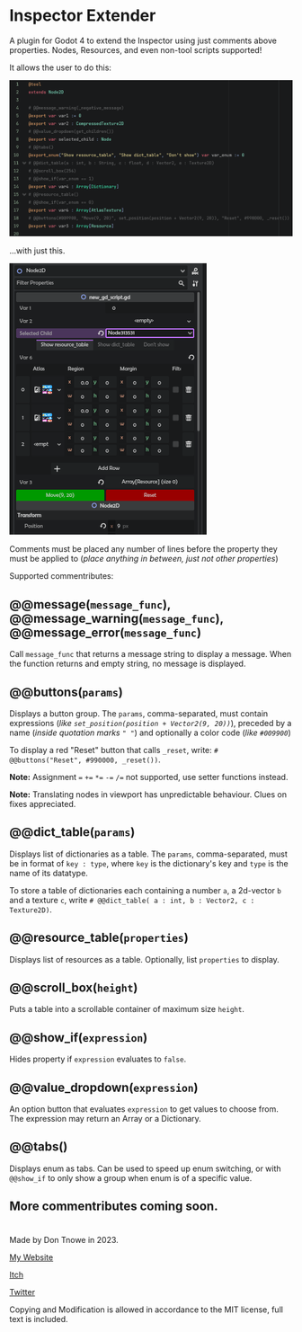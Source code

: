 # Inspector Extender

A plugin for Godot 4 to extend the Inspector using just comments above properties. Nodes, Resources, and even non-tool scripts supported!

It allows the user to do this:

![](./images/screen0.png)

...with just this.

![](./images/screen1.png)

Comments must be placed any number of lines before the property they must be applied to (*place anything in between, just not other properties*)

Supported commentributes:

## @@message(`message_func`), @@message_warning(`message_func`), @@message_error(`message_func`)

Call `message_func` that returns a message string to display a message. When the function returns and empty string, no message is displayed.

## @@buttons(`params`)

Displays a button group. The `params`, comma-separated, must contain expressions (*like `set_position(position + Vector2(9, 20))`*), preceded by a name (*inside quotation marks `" "`*) and optionally a color code (*like `#009900`*)

To display a red "Reset" button that calls `_reset`, write: `# @@buttons("Reset", #990000, _reset())`.

**Note:** Assignment `=` `+=` `*=` `-=` `/=` not supported, use setter functions instead.

**Note:** Translating nodes in viewport has unpredictable behaviour. Clues on fixes appreciated.

## @@dict_table(`params`)

Displays list of dictionaries as a table. The `params`, comma-separated, must be in format of `key : type`, where `key` is the dictionary's key and `type` is the name of its datatype.

To store a table of dictionaries each containing a number `a`, a 2d-vector `b` and a texture `c`, write `# @@dict_table( a : int, b : Vector2, c : Texture2D)`.

## @@resource_table(`properties`)

Displays list of resources as a table. Optionally, list `properties` to display.

## @@scroll_box(`height`)

Puts a table into a scrollable container of maximum size `height`.

## @@show_if(`expression`)

Hides property if `expression` evaluates to `false`.

## @@value_dropdown(`expression`)

An option button that evaluates `expression` to get values to choose from. The expression may return an Array or a Dictionary.

## @@tabs()

Displays enum as tabs. Can be used to speed up enum switching, or with `@@show_if` to only show a group when enum is of a specific value.


## More commentributes coming soon.

#
Made by Don Tnowe in 2023.

[My Website](https://redbladegames.netlify.app)

[Itch](https://don-tnowe.itch.io)

[Twitter](https://twitter.com/don_tnowe)

Copying and Modification is allowed in accordance to the MIT license, full text is included.

